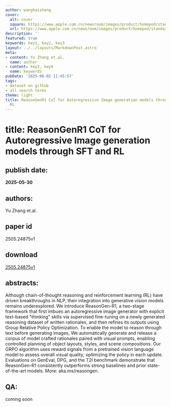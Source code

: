 ```yaml
---
author: wanghaisheng
cover:
  alt: cover
  square: https://www.apple.com.cn/newsroom/images/product/homepod/standard/Apple-HomePod-hero-230118_big.jpg.large_2x.jpg
  url: https://www.apple.com.cn/newsroom/images/product/homepod/standard/Apple-HomePod-hero-230118_big.jpg.large_2x.jpg
description: ''
featured: true
keywords: key1, key2, key3
layout: ../../layouts/MarkdownPost.astro
meta:
- content: Yu Zhang et.al.
  name: author
- content: key3, key4
  name: keywords
pubDate: '2025-06-02 11:45:57'
tags:
- dataset on github
- all search terms
theme: light
title: ReasonGenR1 CoT for Autoregressive Image generation models through SFT and
  RL
---
```


# title: ReasonGenR1 CoT for Autoregressive Image generation models through SFT and RL 
## publish date: 
**2025-05-30** 
## authors: 
  Yu Zhang et.al. 
## paper id
2505.24875v1
## download
[2505.24875v1](http://arxiv.org/abs/2505.24875v1)
## abstracts:
Although chain-of-thought reasoning and reinforcement learning (RL) have driven breakthroughs in NLP, their integration into generative vision models remains underexplored. We introduce ReasonGen-R1, a two-stage framework that first imbues an autoregressive image generator with explicit text-based "thinking" skills via supervised fine-tuning on a newly generated reasoning dataset of written rationales, and then refines its outputs using Group Relative Policy Optimization. To enable the model to reason through text before generating images, We automatically generate and release a corpus of model crafted rationales paired with visual prompts, enabling controlled planning of object layouts, styles, and scene compositions. Our GRPO algorithm uses reward signals from a pretrained vision language model to assess overall visual quality, optimizing the policy in each update. Evaluations on GenEval, DPG, and the T2I benchmark demonstrate that ReasonGen-R1 consistently outperforms strong baselines and prior state-of-the-art models. More: aka.ms/reasongen.
## QA:
coming soon

